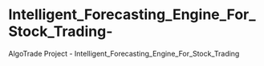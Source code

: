 # Intelligent_Forecasting_Engine_For_Stock_Trading-
AlgoTrade Project - Intelligent_Forecasting_Engine_For_Stock_Trading 
